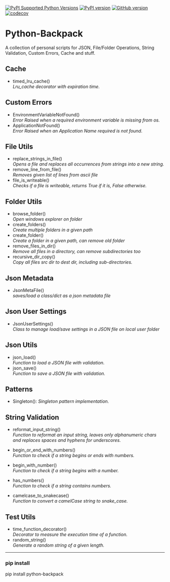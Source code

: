 [![PyPI Supported Python Versions](https://img.shields.io/pypi/pyversions/python-backpack.svg?style=flat-square&logo=appveyor)](https://pypi.python.org/pypi/python-backpack/)
[![PyPI version](https://badge.fury.io/py/python-backpack.svg?style=flat-square&logo=appveyor)](https://badge.fury.io/py/python-backpack)
[![GitHub version](https://badge.fury.io/gh/MaxRocamora%2Fpython-backpack.svg?style=flat-square&logo=appveyor)](https://badge.fury.io/gh/MaxRocamora%2Fpython-backpack)
[![codecov](https://codecov.io/gh/MaxRocamora/python-backpack/branch/main/graph/badge.svg?token=6D1xwYdXW2)](https://codecov.io/gh/MaxRocamora/python-backpack)


# Python-Backpack
A collection of personal scripts for JSON, File/Folder Operations, String Validation, Custom Errors, Cache and stuff.  


## Cache
+ timed_lru_cache()  
    *Lru_cache decorator with expiration time.*

## Custom Errors
+ EnvironmentVariableNotFound()  
*Error Raised when a required environment variable is missing from os.*
+ ApplicationNotFound()  
*Error Raised when an Application Name required is not found.*

## File Utils
+ replace_strings_in_file()  
*Opens a file and replaces all occurrences from strings into a new string.*
+ remove_line_from_file()  
*Removes given list of lines from ascii file*
+ file_is_writeable()  
*Checks if a file is writeable, returns True if it is, False otherwise.*

## Folder Utils
+ browse_folder()  
*Open windows explorer on folder*
+ create_folders()  
*Create multiple folders in a given path*
+ create_folder()  
*Create a folder in a given path, can remove old folder*
+ remove_files_in_dir()  
*Remove all files in a directory, can remove subdirectories too*
+ recursive_dir_copy()  
*Copy all files src dir to dest dir, including sub-directories.*


## Json Metadata
+ JsonMetaFile()  
    *saves/load a class/dict as a json metadata file*

## Json User Settings
+ JsonUserSettings()  
    *Class to manage load/save settings in a JSON file on local user folder*

## Json Utils
+ json_load()  
    *Function to load a JSON file with validation.*
+ json_save()  
    *Function to save a JSON file with validation.*

## Patterns
+ Singleton(): *Singleton pattern implementation.*

## String Validation
+ reformat_input_string()  
*Function to reformat an input string, leaves only alphanumeric chars and replaces spaces and hyphens for underscores.*

+ begin_or_end_with_numbers()  
*Function to check if a string begins or ends with numbers.*

+ begin_with_number()   
*Function to check if a string begins with a number.*

+ has_numbers()  
*Function to check if a string contains numbers.*

+ camelcase_to_snakecase()  
*Function to convert a camelCase string to snake_case.*

## Test Utils
+ time_function_decorator()  
*Decorator to measure the execution time of a function.*
+ random_string()  
*Generate a random string of a given length.*


---

### pip install
pip install python-backpack

